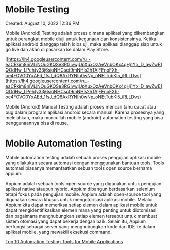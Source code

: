 # Mobile Testing

Created: August 10, 2022 12:36 PM

Mobile (Android) Testing adalah proses dimana aplikasi yang dikembangkan untuk perangkat mobile diuji untuk kegunaan dan konsistensinya. Ketika aplikasi android dianggap telah lolos uji, maka aplikasi dianggap siap untuk go live dan akan di pasarkan ke dalam Play Store.

![https://lh4.googleusercontent.com/ru_-eaCRkjm8niVLjNOuGKQSe3RGivwjUpXuxOzAeVnbOKx4qHj1Yx_D_awZwE1QOdHw_LPehty33j6sjqNHCsct9mNHIs2hTAjFFnoFXh-oe4FOVG0YxAEd_1fsJ_dQ8AxRYNIh0wNp_oNEtTubKl5_iRLLDvs](https://lh4.googleusercontent.com/ru_-eaCRkjm8niVLjNOuGKQSe3RGivwjUpXuxOzAeVnbOKx4qHj1Yx_D_awZwE1QOdHw_LPehty33j6sjqNHCsct9mNHIs2hTAjFFnoFXh-oe4FOVG0YxAEd_1fsJ_dQ8AxRYNIh0wNp_oNEtTubKl5_iRLLDvs)

Mobile (Android) Manual Testing adalah proses mencari tahu cacat atau bug dalam program aplikasi android secara manual. Karena prosesnya yang melelahkan, maka muncullah mobile (android) automation testing yang bisa penggunaannya bisa di reuse.

# **Mobile Automation Testing**

Mobile automation testing adalah sebuah proses pengujian aplikasi mobile yang dilakukan secara automasi dengan menggunakan bantuan tools. Tools automasi biasanya memanfaatkan sebuah tools open source bernama appium.

Appium adalah sebuah tools open source yang digunakan untuk pengujian aplikasi native ataupun hybrid. Appium dibangun berdasarkan selenium tetapi fokus pada pengujian mobile. Appium adalah open-source tool yang digunakan secara khusus untuk mengotorisasi aplikasi mobile. Melalui Appium kita dapat memeriksa setiap elemen dalam aplikasi mobile untuk dapat mengidentifikasikan elemen mana yang penting untuk diotomisasi dan bagaimana menghubungkan setiap elemen tersebut untuk membuat sistem otomasi yang dapat bekerja dengan baik. Selain itu, Appium berfungsi sebagai server yang menghubungkan kode dari IDE ke dalam aplikasi mobile, yang mewakili eksekusi command.

[Top 10 Automation Testing Tools for Mobile Applications](https://www.techaheadcorp.com/blog/top-tools-automation-testing-mobile-applications/)